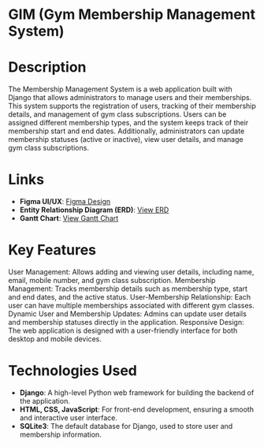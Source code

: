 # GIM (Gym Membership Management System)

# Description
The Membership Management System is a web application built with Django that allows administrators to manage users and their memberships. This system supports the registration of users, tracking of their membership details, and management of gym class subscriptions. Users can be assigned different membership types, and the system keeps track of their membership start and end dates. Additionally, administrators can update membership statuses (active or inactive), view user details, and manage gym class subscriptions.

# Links
- **Figma UI/UX**: [Figma Design](https://www.figma.com/design/vasctcpZrMjBhusc0ZcXgd/GMMYS-UI%2FUX?node-id=0-1&t=7iQ5nbq7QesXEvrQ-1)
- **Entity Relationship Diagram (ERD)**: [View ERD](https://drive.google.com/file/d/1dy-xeEKZtHsnG8stu4BsWxdPTAubW09s/view?usp=sharing)
- **Gantt Chart**: [View Gantt Chart](https://drive.google.com/file/d/1dy-xeEKZtHsnG8stu4BsWxdPTAubW09s/view?usp=sharing)

# Key Features
User Management: Allows adding and viewing user details, including name, email, mobile number, and gym class subscription.
Membership Management: Tracks membership details such as membership type, start and end dates, and the active status.
User-Membership Relationship: Each user can have multiple memberships associated with different gym classes.
Dynamic User and Membership Updates: Admins can update user details and membership statuses directly in the application.
Responsive Design: The web application is designed with a user-friendly interface for both desktop and mobile devices.

# Technologies Used
- **Django**: A high-level Python web framework for building the backend of the application.
- **HTML, CSS, JavaScript**: For front-end development, ensuring a smooth and interactive user interface.
- **SQLite3**: The default database for Django, used to store user and membership information.
